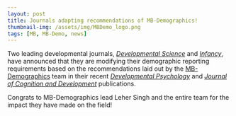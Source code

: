 ```yaml
---
layout: post
title: Journals adapting recommendations of MB-Demographics!  
thumbnail-img: /assets/img/MBDemo_logo.png
tags: [MB, MB-Demo, news]
---
```



Two leading developmental journals, *<a href="https://onlinelibrary.wiley.com/page/journal/14677687/homepage/forauthors.html#categories" target="_blank">Developmental Science</a>* and *<a href="https://doi.org/10.1111/infa.70003" target="_blank">Infancy</a>*, have announced that they are modifying their demographic reporting requirements based on the recommendations laid out by the [MB-Demographics]({{site.baseurl}}/MB-Demographics/) team in their recent [*Developmental Psychology*](https://doi.org/10.1037/dev0001623) and [*Journal of Cognition and Development*](https://doi.org/10.1080/15248372.2024.2431106) publications.

Congrats to MB-Demographics lead Leher Singh and the entire team for the impact they have made on the field! 
